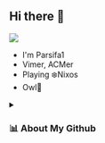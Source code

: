 ## Hi there 👋

<a href="https://github.com/Parsifa1" target="_blank">
   <img src="https://img.shields.io/static/v1?label=Nix Flakes&message=learning&style=for-the-badge&logo=nixos&color=DDB6F2&logoColor=D9E0EE&labelColor=302D41"/>
</a>

* I'm Parsifa1
* Vimer, ACMer
* Playing ❄️Nixos
* Owl🦉


<details>
<summary><h3>📊 About My Github</h3></summary>
<a href="https://github.com/Parsifa1/Parsifa1" target="_blank"><img src="https://github-readme-stats.vercel.app/api?username=Parsifa1&count_private=true&include_all_commits=true&show_icons=true&hide_border=true&locale=cn&theme=catppuccin_mocha" alt="Parsifa1" /></a><br/>
<a href="https://github.com/Parsifa1/Parsifa1" target="_blank"><img src="https://github-readme-stats.vercel.app/api/top-langs/?username=Parsifa1&layout=compact&langs_count=10&card_width=445&hide_border=true&locale=cn&theme=catppuccin_mocha" alt="Parsifa1" /></a>
</details>
